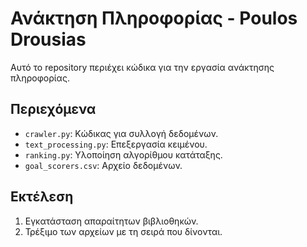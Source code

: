 # Ανάκτηση Πληροφορίας - Poulos Drousias
Αυτό το repository περιέχει κώδικα για την εργασία ανάκτησης πληροφορίας.

## Περιεχόμενα
- `crawler.py`: Κώδικας για συλλογή δεδομένων.
- `text_processing.py`: Επεξεργασία κειμένου.
- `ranking.py`: Υλοποίηση αλγορίθμου κατάταξης.
- `goal_scorers.csv`: Αρχείο δεδομένων.

## Εκτέλεση
1. Εγκατάσταση απαραίτητων βιβλιοθηκών.
2. Τρέξιμο των αρχείων με τη σειρά που δίνονται.

